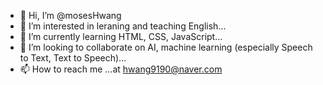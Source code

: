 - 👋 Hi, I’m @mosesHwang
- 👀 I’m interested in leraning and teaching English...
- 🌱 I’m currently learning HTML, CSS, JavaScript...
- 💞️ I’m looking to collaborate on AI, machine learning (especially Speech to Text, Text to Speech)...
- 📫 How to reach me ...at hwang9190@naver.com

<!---
mosesHwang/mosesHwang is a ✨ special ✨ repository because its `README.md` (this file) appears on your GitHub profile.
You can click the Preview link to take a look at your changes.
--->
